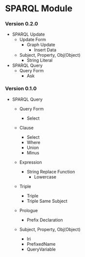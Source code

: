 # SPARQL Module

### Version 0.2.0
- SPARQL Update
    - Update Form
        - Graph Update
          - Insert Data
    - Subject, Property, Obj(Object)
        - String Literal
- SPARQL Query
     - Query Form
        - Ask
        
### Version 0.1.0

- SPARQL Query
     - Query Form
        - Select
        
     - Clause
        - Select
        - Where
        - Union
        - Minus
        
     - Expression
        - String Replace Function
            - Lowercase
            
     - Triple
        - Triple
        - Triple Same Subject
        
     - Prologue
        - Prefix Declaration
     
     - Subject, Property, Obj(Object)
        - Iri
        - PrefixedName
        - QueryVariable